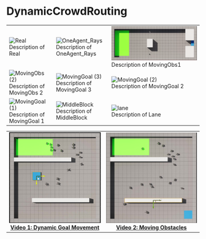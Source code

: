 # DynamicCrowdRouting
|                                 |                                 |                                 |
|---------------------------------|---------------------------------|---------------------------------|
| ![Real](Videos/Real.gif) <br> Description of Real | ![OneAgent_Rays](Videos/OneAgent_Rays.gif) <br> Description of OneAgent_Rays | ![MovingObs1](Videos/MovingObs1.gif) <br> Description of MovingObs1 |
| ![MovingObs (2)](Videos/MovingObs_(2).gif) <br> Description of MovingObs 2 | ![MovingGoal (3)](Videos/MovingGoal_(3).gif) <br> Description of MovingGoal 3 | ![MovingGoal (2)](Videos/MovingGoal_(2).gif) <br> Description of MovingGoal 2 |
| ![MovingGoal (1)](Videos/MovingGoal_(1).gif) <br> Description of MovingGoal 1 | ![MiddleBlock](Videos/MiddleBlock.gif) <br> Description of MiddleBlock | ![lane](Videos/lane.gif) <br> Description of Lane |

<table>
  <tr>
    <!-- First Image and Description -->
    <td align="center">
      <a href="https://drive.google.com/file/d/1mCdjcRqUc-TE6c4OE4SKSzjM2Wq0iK5i/view">
        <img src="imgs/MovingGoal.jpg" alt="Video 1: Dynamic Goal Movement" width="300"/><br>
        <b>Video 1: Dynamic Goal Movement</b>
      </a>
    </td>
    <!-- Second Image and Description -->
    <td align="center">
      <a href="https://drive.google.com/file/d/1qmMiXIci0RVm7msLzIWMI6Qjqhg3B18o/view">
        <img src="imgs/MovingObs.jpg" alt="Video 2: Moving Obstacles" width="300"/><br>
        <b>Video 2: Moving Obstacles</b>
      </a>
    </td>
  </tr>
</table>



